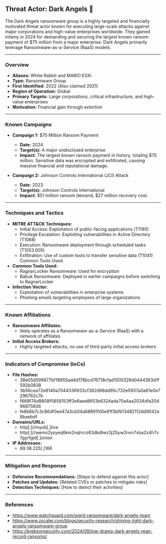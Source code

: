 ## Threat Actor: Dark Angels 👼
The Dark Angels ransomware group is a highly targeted and financially motivated threat actor known for executing large-scale attacks against major corporations and high-value enterprises worldwide. They gained infamy in 2024 for demanding and securing the largest known ransom payment of $75 million from a major enterprise. Dark Angels primarily leverage Ransomware-as-a-Service (RaaS) models.

---
### Overview
- **Aliases:** White Rabbit and MARIO ESXi
- **Type:** Ransomware Group
- **First Identified:** 2022 (Also claimed 2021)
- **Region of Operation:** Global
- **Primary Targets:** Large corporations, critical infrastructure, and high-value enterprises
- **Motivation:** Financial gain through extortion

---
### Known Campaigns
- **Campaign 1:** $75 Million Ransom Payment
  - **Date:** 2024
  - **Target(s):** A major undisclosed enterprise
  - **Impact:** The largest known ransom payment in history, totaling $75 million. Sensitive data was encrypted and exfiltrated, causing massive financial and reputational damage.
 
- **Campaign 2:** Johnson Controls International (JCI) Attack
  - **Date:** 2023
  - **Target(s):** Johnson Controls International
  - **Impact:** $51 million ransom demand, $27 million recovery cost.

---
### Techniques and Tactics
- **MITRE ATT&CK Techniques:**
  -  Initial Access: Exploitation of public-facing applications (T1190)
  -  Privilege Escalation: Exploiting vulnerabilities in Active Directory (T1068)
  -  Execution: Ransomware deployment through scheduled tasks (T1053.005)
  -  Exfiltration: Use of custom tools to transfer sensitive data (T1041)
Common Tools Used:
- **Common Tools Used:** 
  -  RagnarLocker Ransomware: Used for encryption
  -  Babuk Ransomware: Deployed in earlier campaigns before switching to RagnarLocker
- **Infection Vector:**
  -  Exploitation of vulnerabilities in enterprise systems
  -  Phishing emails targeting employees of large organizations

---
### Known Affiliations
- **Ransomware Affiliates:** 
  -  likely operates as a Ransomware-as-a-Service (RaaS) with a network of affiliates
- **Initial Access Brokers:**
  -  Highly targeted attacks, no use of third-party initial access brokers

---
### Indicators of Compromise (IoCs)
- **File Hashes:**
  - 38e05d599877bf18855ad4d178bcd76718cfad1505328d0444363d1f592b0838
  - 3b56cea72e8140a7044336933cf382d98dd95c732e5937a0a61e0e7296762c7b
  - f668f74d8808f5658153ff3e6aee8653b6324ada70a4aa2034dfa20d96875836
  - fe8b6b7c3c86df0ee47a3cb04a68891fd5e91f3bfb13482112dd9042e8baebdf
- **Domains/URLs:** 
  - http[:]//myob[.]live  
  - http[:]//wemo2ysyeq6km2nqhcrz63dkdhez3j25yw2nvn7xba2z4h7v7gyrfgid[.]onion
- **IP Addresses:**
  - 89.38.225[.]166

---
### Mitigation and Response
- **Defensive Recommendations:** [Steps to defend against this actor]
- **Patches and Updates:** [Related CVEs or patches to mitigate risks]
- **Detection Techniques:** [How to detect their activities]

---
### References
- https://www.watchguard.com/wgrd-ransomware/dark-angels-team
- https://www.zscaler.com/blogs/security-research/shining-light-dark-angels-ransomware-group
- https://krebsonsecurity.com/2024/08/low-drama-dark-angels-reap-record-ransoms/



